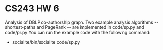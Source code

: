 # CS243 HW 6

Analysis of DBLP co-authorship graph.
Two example analysis algorithms -- shortest-paths and PageRank -- are 
implemented in code/sp.py and code/pr.py
You can run the example code with the following command:

* socialite/bin/socialite code/sp.py
